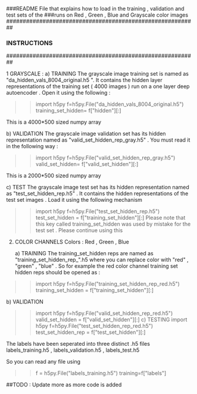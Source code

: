 ###README File that explains how to load in the training , validation and test sets of the ###runs on Red , Green , Blue and Grayscale color images 
##########################################################
###   INSTRUCTIONS 
##########################################################


1 GRAYSCALE :
  a) TRAINING
   The grayscale image training set is named as "da_hidden_vals_8004_original.h5 ". It contains the hidden layer representations of the training set ( 4000 images ) run on a one layer deep autoencoder . 
Open it using the following : 
>>import h5py 
>>f=h5py.File("da_hidden_vals_8004_original.h5")
>>training_set_hidden=  f["hidden"][:] 

This is a 4000*500 sized numpy array 


  b) VALIDATION
    The grayscale image validation set has its hidden representation named as "valid_set_hidden_rep_gray.h5" . You must read it in the following way : 
>>import h5py 
>>f=h5py.File("valid_set_hidden_rep_gray.h5")
>>valid_set_hidden= f["valid_set_hidden"][:] 
 
This is a 2000*500 sized numpy array 


  c) TEST 
   The grayscale image test set has its hidden representation named as "test_set_hidden_rep.h5" . It contains the hidden representations of the test set images . Load it using the following mechanism 
>>import h5py 
>>f=h5py.File("test_set_hidden_rep.h5")
>>test_set_hidden = f["training_set_hidden"][:]
Please note that this key called training_set_hidden was used by mistake for the test set . Please continue using this 


2. COLOR CHANNELS 
  Colors : Red , Green , Blue 

   a) TRAINING 
    The training_set_hidden reps are named as "training_set_hidden_rep_<COLOR>".h5 where you can replace color with  "red" , "green" , "blue" . So for example the red color channel training set hidden reps should be opened as : 
 >> import h5py 
 >> f=h5py.File("training_set_hidden_rep_red.h5") 
 >>training_set_hidden =  f["training_set_hidden"][:] 

   b) VALIDATION 
 >>import h5py 
 >>f=h5py.File("valid_set_hidden_rep_red.h5")
 >>valid_set_hidden =  f["valid_set_hidden"][:] 
   c) TESTING 
 >>import h5py 
 >>f=h5py.File("test_set_hidden_rep_red.h5") 
 >>test_set_hidden_rep = f["test_set_hidden"][:] 

The labels have been seperated into three distinct .h5 files 
labels_training.h5 , labels_validation.h5 , labels_test.h5 

So you can read any file using 
>>f = h5py.File("labels_training.h5")
>>training=f["labels"] 



##TODO : Update more as more code is added
